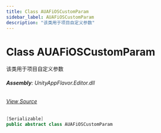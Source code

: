 ```yaml
---
title: Class AUAFiOSCustomParam
sidebar_label: AUAFiOSCustomParam
description: "该类用于项目自定义参数"
---
```

# Class AUAFiOSCustomParam
该类用于项目自定义参数

###### **Assembly**: UnityAppFlavor.Editor.dll
###### [View Source](https://github.com/LiuOcean/UnityAppFlavor/blob/main/UnityAppFlavor/Assets/Editor/BuildPhase/iOS/BuildParam/AUAFiOSCustomParam.cs#L8)
```csharp title="Declaration"
[Serializable]
public abstract class AUAFiOSCustomParam
```
